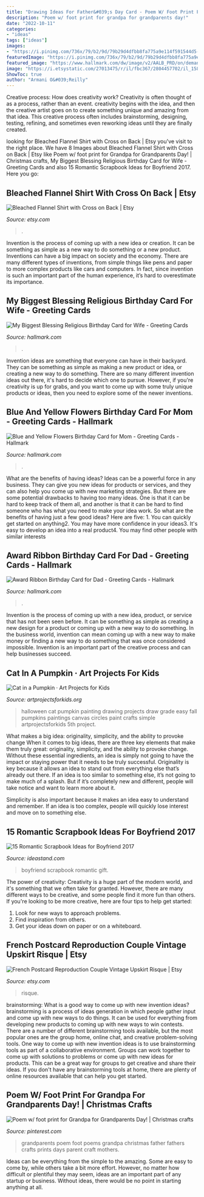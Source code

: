 ```yaml
---
title: "Drawing Ideas For Father&#039;s Day Card - Poem W/ Foot Print For Grandpa For Grandparents Day!"
description: "Poem w/ foot print for grandpa for grandparents day!"
date: "2022-10-11"
categories:
- "ideas"
tags: ["ideas"]
images:
- "https://i.pinimg.com/736x/79/b2/9d/79b29d4dfbb8fa775a9e114f591544d5--grandparents-day-foot-prints.jpg"
featuredImage: "https://i.pinimg.com/736x/79/b2/9d/79b29d4dfbb8fa775a9e114f591544d5--grandparents-day-foot-prints.jpg"
featured_image: "https://www.hallmark.com/dw/image/v2/AALB_PRD/on/demandware.static/-/Sites-hallmark-master/default/dw498ec8f2/images/finished-goods/Biggest-Blessing-Religious-Birthday-Card_399MHB1764_03.jpg?sw=1200&amp;sh=1200&amp;sm=fit"
image: "https://i.etsystatic.com/27013475/r/il/fbc367/2804457702/il_1588xN.2804457702_k43d.jpg"
ShowToc: true
author: "Armani O&#039;Reilly"
---
```



Creative process: How does creativity work?
Creativity is often thought of as a process, rather than an event. creativity begins with the idea, and then the creative artist goes on to create something unique and amazing from that idea. This creative process often includes brainstorming, designing, testing, refining, and sometimes even reworking ideas until they are finally created.

	

		
looking for Bleached Flannel Shirt with Cross on Back | Etsy you've visit to the right place. We have 8 Images about Bleached Flannel Shirt with Cross on Back | Etsy like Poem w/ foot print for Grandpa for Grandparents Day! | Christmas crafts, My Biggest Blessing Religious Birthday Card for Wife - Greeting Cards and also 15 Romantic Scrapbook Ideas for Boyfriend 2017. Here you go:
		
    
## Bleached Flannel Shirt With Cross On Back | Etsy

<img loading=lazy src="https://i.etsystatic.com/27013475/r/il/fbc367/2804457702/il_1588xN.2804457702_k43d.jpg" onerror="this.onerror=null;this.src='https://tse2.mm.bing.net/th?id=OIP.V_FUVUvwTK3N0iNjYLSOxwHaJ3&amp;pid=15.1';" alt="Bleached Flannel Shirt with Cross on Back | Etsy">

_Source: etsy.com_

>. 

	

Invention is the process of coming up with a new idea or creation. It can be something as simple as a new way to do something or a new product. Inventions can have a big impact on society and the economy. There are many different types of inventions, from simple things like pens and paper to more complex products like cars and computers. In fact, since invention is such an important part of the human experience, it’s hard to overestimate its importance.

    
## My Biggest Blessing Religious Birthday Card For Wife - Greeting Cards

<img loading=lazy src="https://www.hallmark.com/dw/image/v2/AALB_PRD/on/demandware.static/-/Sites-hallmark-master/default/dw498ec8f2/images/finished-goods/Biggest-Blessing-Religious-Birthday-Card_399MHB1764_03.jpg?sw=1200&amp;sh=1200&amp;sm=fit" onerror="this.onerror=null;this.src='https://tse3.mm.bing.net/th?id=OIP.dlzemetySM6IPmQWjX69NAHaHa&amp;pid=15.1';" alt="My Biggest Blessing Religious Birthday Card for Wife - Greeting Cards">

_Source: hallmark.com_

>. 

	

Invention ideas are something that everyone can have in their backyard. They can be something as simple as making a new product or idea, or creating a new way to do something. There are so many different invention ideas out there, it's hard to decide which one to pursue. However, if you're creativity is up for grabs, and you want to come up with some truly unique products or ideas, then you need to explore some of the newer inventions.

    
## Blue And Yellow Flowers Birthday Card For Mom - Greeting Cards - Hallmark

<img loading=lazy src="https://www.hallmark.com/dw/image/v2/AALB_PRD/on/demandware.static/-/Sites-hallmark-master/default/dw1cf4716f/images/finished-goods/Blue-and-Yellow-Flowers-Birthday-Card-for-Mom-root-389LGE2002_PV.1.LGE2002.jpg_Source_Image.jpg" onerror="this.onerror=null;this.src='https://tse2.mm.bing.net/th?id=OIP.S-hkIOxMQLenIsva15KxIwHaKz&amp;pid=15.1';" alt="Blue and Yellow Flowers Birthday Card for Mom - Greeting Cards - Hallmark">

_Source: hallmark.com_

>. 

	

What are the benefits of having ideas?
Ideas can be a powerful force in any business. They can give you new ideas for products or services, and they can also help you come up with new marketing strategies. But there are some potential drawbacks to having too many ideas. One is that it can be hard to keep track of them all, and another is that it can be hard to find someone who has what you need to make your idea work. So what are the benefits of having just a few good ideas? Here are five: 1. You can quickly get started on anything2. You may have more confidence in your ideas3. It's easy to develop an idea into a real product4. You may find other people with similar interests
    
## Award Ribbon Birthday Card For Dad - Greeting Cards - Hallmark

<img loading=lazy src="https://www.hallmark.com/dw/image/v2/AALB_PRD/on/demandware.static/-/Sites-hallmark-master/default/dw360ff9b3/images/finished-goods/Award-Ribbon-Birthday-Card-for-Dad-root-239LGH1127_PV.1.LGH1127.jpg_Source_Image.jpg" onerror="this.onerror=null;this.src='https://tse1.mm.bing.net/th?id=OIP.Dpz0k7RwhYbV2yXp-TolIgHaKz&amp;pid=15.1';" alt="Award Ribbon Birthday Card for Dad - Greeting Cards - Hallmark">

_Source: hallmark.com_

>. 

	

Invention is the process of coming up with a new idea, product, or service that has not been seen before. It can be something as simple as creating a new design for a product or coming up with a new way to do something. In the business world, invention can mean coming up with a new way to make money or finding a new way to do something that was once considered impossible. Invention is an important part of the creative process and can help businesses succeed.

    
## Cat In A Pumpkin · Art Projects For Kids

<img loading=lazy src="https://artprojectsforkids.org/wp-content/uploads/2014/08/cat-in-pumpkin650.jpg" onerror="this.onerror=null;this.src='https://tse4.mm.bing.net/th?id=OIP.nh1lmzxs7MnVDv9k1g_WYgHaJ_&amp;pid=15.1';" alt="Cat in a Pumpkin · Art Projects for Kids">

_Source: artprojectsforkids.org_

>halloween cat pumpkin painting drawing projects draw grade easy fall pumpkins paintings canvas circles paint crafts simple artprojectsforkids 5th project. 

	

What makes a big idea: originality, simplicity, and the ability to provoke change
When it comes to big ideas, there are three key elements that make them truly great: originality, simplicity, and the ability to provoke change. Without these essential ingredients, an idea is simply not going to have the impact or staying power that it needs to be truly successful.
 Originality is key because it allows an idea to stand out from everything else that’s already out there. If an idea is too similar to something else, it’s not going to make much of a splash. But if it’s completely new and different, people will take notice and want to learn more about it.

Simplicity is also important because it makes an idea easy to understand and remember. If an idea is too complex, people will quickly lose interest and move on to something else.

    
## 15 Romantic Scrapbook Ideas For Boyfriend 2017

<img loading=lazy src="https://ideastand.com/wp-content/uploads/2014/06/scrapbook-ideas-for-boyfriend/8-romantic-scrapbook-ideas.jpg" onerror="this.onerror=null;this.src='https://tse1.mm.bing.net/th?id=OIP.sz5gww3kaa5K4gcRXpQKmAHaJ6&amp;pid=15.1';" alt="15 Romantic Scrapbook Ideas for Boyfriend 2017">

_Source: ideastand.com_

>boyfriend scrapbook romantic gift. 

	

The power of creativity:
Creativity is a huge part of the modern world, and it's something that we often take for granted. However, there are many different ways to be creative, and some people find it more fun than others. If you're looking to be more creative, here are four tips to help get started:
1. Look for new ways to approach problems.
2. Find inspiration from others.
3. Get your ideas down on paper or on a whiteboard.

    
## French Postcard Reproduction Couple Vintage Upskirt Risque | Etsy

<img loading=lazy src="https://i.etsystatic.com/25349737/r/il/c1113e/2632498187/il_1588xN.2632498187_2ixw.jpg" onerror="this.onerror=null;this.src='https://tse1.mm.bing.net/th?id=OIP.PPb22yii_Tv7oLTZ9YI8wAHaKe&amp;pid=15.1';" alt="French Postcard Reproduction Couple Vintage Upskirt Risque | Etsy">

_Source: etsy.com_

>risque. 

	

brainstorming: What is a good way to come up with new invention ideas?
brainstorming is a process of ideas generation in which people gather input and come up with new ways to do things. It can be used for everything from developing new products to coming up with new ways to win contests. There are a number of different brainstorming tools available, but the most popular ones are the group home, online chat, and creative problem-solving tools. 
One way to come up with new invention ideas is to use brainstorming tools as part of a collaborative environment. Groups can work together to come up with solutions to problems or come up with new ideas for products. This can be a great way for groups to get creative and share their ideas. If you don't have any brainstorming tools at home, there are plenty of online resources available that can help you get started.

    
## Poem W/ Foot Print For Grandpa For Grandparents Day! | Christmas Crafts

<img loading=lazy src="https://i.pinimg.com/736x/79/b2/9d/79b29d4dfbb8fa775a9e114f591544d5--grandparents-day-foot-prints.jpg" onerror="this.onerror=null;this.src='https://tse2.mm.bing.net/th?id=OIP.nmsfofxv6F2EGgNFl3kFHQHaJ6&amp;pid=15.1';" alt="Poem w/ foot print for Grandpa for Grandparents Day! | Christmas crafts">

_Source: pinterest.com_

>grandparents poem foot poems grandpa christmas father fathers crafts prints days parent craft mothers. 

	

Ideas can be everything from the simple to the amazing. Some are easy to come by, while others take a bit more effort. However, no matter how difficult or plentiful they may seem, ideas are an important part of any startup or business. Without ideas, there would be no point in starting anything at all.

